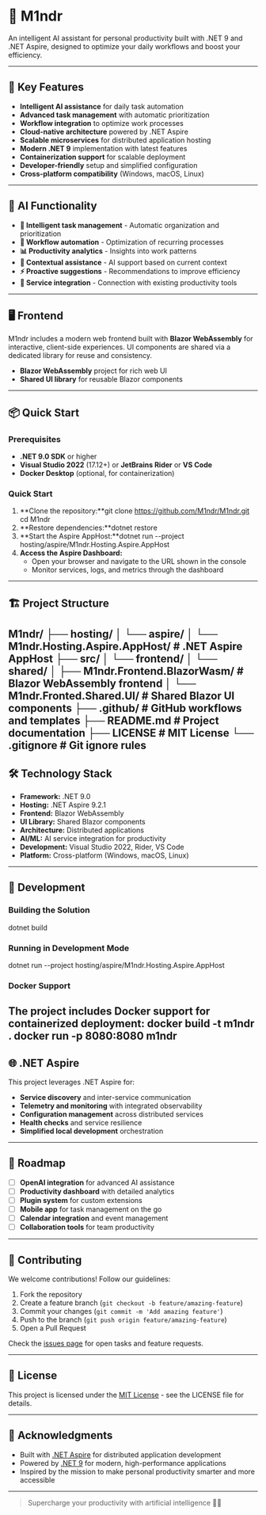 # 🤖 M1ndr

An intelligent AI assistant for personal productivity built with .NET 9 and .NET Aspire, designed to optimize your daily workflows and boost your efficiency.

---

## 🚀 Key Features

- **Intelligent AI assistance** for daily task automation
- **Advanced task management** with automatic prioritization
- **Workflow integration** to optimize work processes
- **Cloud-native architecture** powered by .NET Aspire
- **Scalable microservices** for distributed application hosting
- **Modern .NET 9** implementation with latest features
- **Containerization support** for scalable deployment
- **Developer-friendly** setup and simplified configuration
- **Cross-platform compatibility** (Windows, macOS, Linux)

---

## 🎯 AI Functionality

- **📝 Intelligent task management** - Automatic organization and prioritization
- **🔄 Workflow automation** - Optimization of recurring processes
- **📊 Productivity analytics** - Insights into work patterns
- **🤝 Contextual assistance** - AI support based on current context
- **⚡ Proactive suggestions** - Recommendations to improve efficiency
- **🔗 Service integration** - Connection with existing productivity tools

---

## 🖥️ Frontend

M1ndr includes a modern web frontend built with **Blazor WebAssembly** for interactive, client-side experiences. UI components are shared via a dedicated library for reuse and consistency.

- **Blazor WebAssembly** project for rich web UI
- **Shared UI library** for reusable Blazor components

---

## 📦 Quick Start

### Prerequisites

- **.NET 9.0 SDK** or higher
- **Visual Studio 2022** (17.12+) or **JetBrains Rider** or **VS Code**
- **Docker Desktop** (optional, for containerization)

### Quick Start

1. **Clone the repository:**git clone https://github.com/M1ndr/M1ndr.git
   cd M1ndr
2. **Restore dependencies:**dotnet restore
3. **Start the Aspire AppHost:**dotnet run --project hosting/aspire/M1ndr.Hosting.Aspire.AppHost
4. **Access the Aspire Dashboard:**
   - Open your browser and navigate to the URL shown in the console
   - Monitor services, logs, and metrics through the dashboard

---

## 🏗️ Project Structure
M1ndr/
├── hosting/
│   └── aspire/
│       └── M1ndr.Hosting.Aspire.AppHost/    # .NET Aspire AppHost
├── src/
│   └── frontend/
│       └── shared/
│           ├── M1ndr.Frontend.BlazorWasm/   # Blazor WebAssembly frontend
│           └── M1ndr.Fronted.Shared.UI/     # Shared Blazor UI components
├── .github/                                 # GitHub workflows and templates
├── README.md                                # Project documentation
├── LICENSE                                  # MIT License
└── .gitignore                               # Git ignore rules
---

## 🛠️ Technology Stack

- **Framework:** .NET 9.0
- **Hosting:** .NET Aspire 9.2.1
- **Frontend:** Blazor WebAssembly
- **UI Library:** Shared Blazor components
- **Architecture:** Distributed applications
- **AI/ML:** AI service integration for productivity
- **Development:** Visual Studio 2022, Rider, VS Code
- **Platform:** Cross-platform (Windows, macOS, Linux)

---

## 🔧 Development

### Building the Solution
dotnet build
### Running in Development Mode
dotnet run --project hosting/aspire/M1ndr.Hosting.Aspire.AppHost
### Docker Support

The project includes Docker support for containerized deployment:
docker build -t m1ndr .
docker run -p 8080:8080 m1ndr
---

## 🌐 .NET Aspire

This project leverages .NET Aspire for:

- **Service discovery** and inter-service communication
- **Telemetry and monitoring** with integrated observability
- **Configuration management** across distributed services
- **Health checks** and service resilience
- **Simplified local development** orchestration

---

## 🔮 Roadmap

- [ ] **OpenAI integration** for advanced AI assistance
- [ ] **Productivity dashboard** with detailed analytics
- [ ] **Plugin system** for custom extensions
- [ ] **Mobile app** for task management on the go
- [ ] **Calendar integration** and event management
- [ ] **Collaboration tools** for team productivity

---

## 🤝 Contributing

We welcome contributions! Follow our guidelines:

1. Fork the repository
2. Create a feature branch (`git checkout -b feature/amazing-feature`)
3. Commit your changes (`git commit -m 'Add amazing feature'`)
4. Push to the branch (`git push origin feature/amazing-feature`)
5. Open a Pull Request

Check the [issues page](https://github.com/M1ndr/M1ndr/issues) for open tasks and feature requests.

---

## 📄 License

This project is licensed under the [MIT License](LICENSE) - see the LICENSE file for details.

---

## 🙏 Acknowledgments

- Built with [.NET Aspire](https://learn.microsoft.com/en-us/dotnet/aspire/) for distributed application development
- Powered by [.NET 9](https://dotnet.microsoft.com/en-us/download/dotnet/9.0) for modern, high-performance applications
- Inspired by the mission to make personal productivity smarter and more accessible

---

> Supercharge your productivity with artificial intelligence 🤖✨

